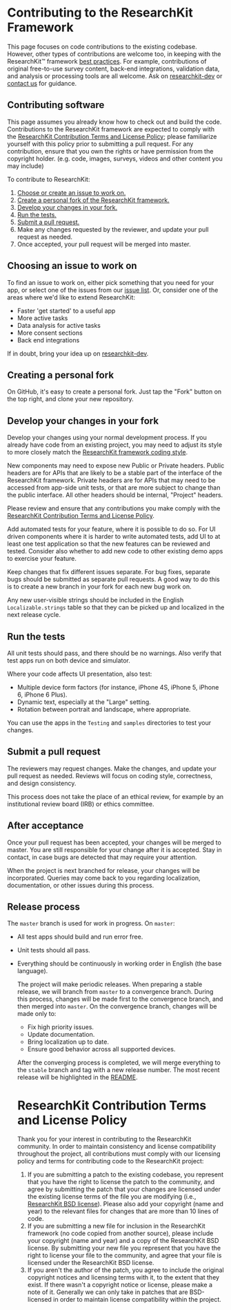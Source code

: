 Contributing to the ResearchKit Framework
===========================

This page focuses on code contributions to the existing
codebase. However, other types of contributions are welcome too, in
keeping with the ResearchKit™ framework [best practices](../../wiki/best-practices). For example,
contributions of original free-to-use survey content, back-end integrations,
validation data, and analysis or processing tools are all welcome. Ask
on [researchkit-dev](https://lists.apple.com/mailman/listinfo/researchkit-dev) or [contact us](https://developer.apple.com/contact/researchkit/) for guidance.


Contributing software
---------------------

This page assumes you already know how to check out and build the
code. Contributions to the ResearchKit framework are expected to comply with the
[ResearchKit Contribution Terms and License Policy](#contribution); please familiarize yourself
with this policy prior to submitting a pull request. For any contribution, ensure that you own
the rights or have permission from the copyright holder.  (e.g. code, images, surveys, videos
and other content you may include)

To contribute to ResearchKit:

1. [Choose or create an issue to work on.](#create)
2. [Create a personal fork of the ResearchKit framework.](#fork)
3. [Develop your changes in your fork.](#develop)
4. [Run the tests.](#test)
5. [Submit a pull request.](#request)
6. Make any changes requested by the reviewer, and update your pull request as needed.
7. Once accepted, your pull request will be merged into master.

Choosing an issue to work on<a name="create"></a>
----------------------------

To find an issue to work on, either pick something that you need for
your app, or select one of the issues from our [issue list](../../issues). Or,
consider one of the areas where we'd like to extend ResearchKit:

* Faster 'get started' to a useful app
* More active tasks
* Data analysis for active tasks
* More consent sections
* Back end integrations

If in doubt, bring your idea up on [researchkit-dev](https://lists.apple.com/mailman/listinfo/researchkit-dev).


Creating a personal fork<a name="fork"></a>
------------------------

On GitHub, it's easy to create a personal fork. Just tap the "Fork"
button on the top right, and clone your new repository.


Develop your changes in your fork<a name="develop"></a>
---------------------------------

Develop your changes using your normal development process. If you
already have code from an existing project, you may need to adjust its
style to more closely match the [ResearchKit framework coding style](./docs-standalone/coding-style-guide.md).

New components may need to expose new Public or Private
headers. Public headers are for APIs that are likely to be a stable
part of the interface of the ResearchKit framework. Private headers are for APIs that
may need to be accessed from app-side unit tests, or that are more
subject to change than the public interface. All other headers should
be internal, "Project" headers.

Please review and ensure that any contributions you make comply with
the [ResearchKit Contribution Terms and License Policy](#contribution).

Add automated tests for your feature, where it is possible to do
so. For UI driven components where it is harder to write automated
tests, add UI to at least one test application so that the new
features can be reviewed and tested. Consider also whether to add new
code to other existing demo apps to exercise your feature.

Keep changes that fix different issues separate. For bug fixes,
separate bugs should be submitted as separate pull requests. A good
way to do this is to create a new branch in your fork for each new
bug work on.

Any new user-visible strings should be included in the English
`Localizable.strings` table so that they can be picked up and
localized in the next release cycle.


Run the tests<a name="test"></a>
-------------

All unit tests should pass, and there should be no warnings. Also
verify that test apps run on both device and simulator.

Where your code affects UI presentation, also test:

* Multiple device form factors (for instance, iPhone 4S, iPhone 5, iPhone 6, iPhone 6 Plus).
* Dynamic text, especially at the "Large" setting.
* Rotation between portrait and landscape, where appropriate.

You can use the apps in the `Testing` and `samples` directories to
test your changes.

Submit a pull request<a name="request"></a>
---------------------

The reviewers may request changes. Make the changes, and update your
pull request as needed. Reviews will focus on coding style,
correctness, and design consistency.

This process does not take the place of an ethical review, for example
by an institutional review board (IRB) or ethics committee.

After acceptance<a name="after"></a>
----------------

Once your pull request has been accepted, your changes will be merged
to master. You are still responsible for your change after it is
accepted. Stay in contact, in case bugs are detected that may require
your attention.

When the project is next branched for release, your changes will be
incorporated. Queries may come back to you regarding localization,
documentation, or other issues during this process.




Release process
-----------------

The `master` branch is used for work in progress. On `master`:

* All test apps should build and run error free.
* Unit tests should all pass.
* Everything should be continuously in working order in English (the
  base language).

  The project will make periodic releases. When preparing a stable release, we
  will branch from `master` to a convergence branch. During this process,
  changes will be made first to the convergence branch, and then merged into
  `master`. On the convergence branch, changes will be made only to:

  * Fix high priority issues.
  * Update documentation.
  * Bring localization up to date.
  * Ensure good behavior across all supported devices.

  After the converging process is completed, we will merge everything to the
  `stable` branch and tag with a new release number. The most recent release
  will be highlighted in the [README](../..). 


  ResearchKit Contribution Terms and License Policy<a name="contribution"></a>
  =======================================

  Thank you for your interest in contributing to the ResearchKit
  community.  In order to maintain consistency and license compatibility
  throughout the project, all contributions must comply with our
  licensing policy and terms for contributing code to the ResearchKit
  project:

  1.  If you are submitting a patch to the existing codebase, you
  represent that you have the right to license the patch to the
  community, and agree by submitting the patch that your changes are
  licensed under the existing license terms of the file you are
  modifying (i.e., [ResearchKit BSD license](LICENSE)).
  Please also add your copyright (name and year) to the relevant
  files for changes that are more than 10 lines of code.
  2.  If you are submitting a new file for inclusion in the ResearchKit framework (no
  code copied from another source), please include your copyright (name
  and year) and a copy of the ResearchKit BSD license.  By submitting
  your new file you represent that you have the right to license your
  file to the community, and agree that your file is licensed under the
  ResearchKit BSD license.
  3.  If you aren't the author of the patch, you agree to include the
  original copyright notices and licensing terms with it, to the extent
  that they exist.  If there wasn't a copyright notice or license,
  please make a note of it.  Generally we can only take in patches that
  are BSD-licensed in order to maintain license compatibility within the
  project.

